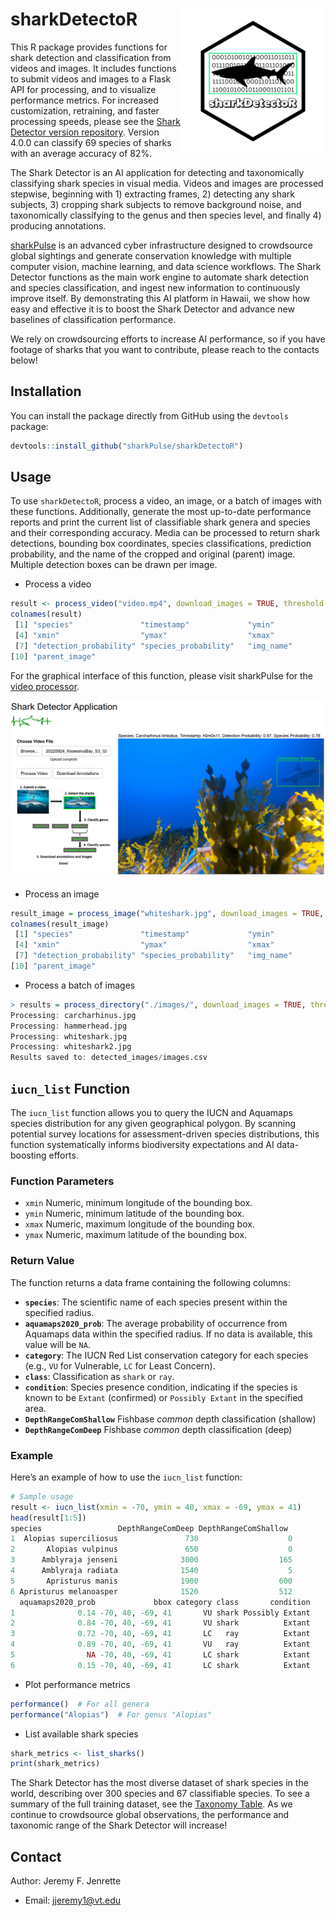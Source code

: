 # sharkDetectoR <a href="http://seaql.org/wp-content/uploads/2022/06/SD.pdf"><img src="man/figures/sharkDetectoR_white.svg" align="right" height="232" /></a>

This R package provides functions for shark detection and classification from videos and images. It includes functions to submit videos and images to a Flask API for processing, and to visualize performance metrics. For increased customization, retraining, and faster processing speeds, please see the [Shark Detector version repository](https://github.com/sharkPulse/Shark-Detector). Version 4.0.0 can classify 69 species of sharks with an average accuracy of 82%.  

The Shark Detector is an AI application for detecting and taxonomically classifying shark species in visual media. Videos and images are processed stepwise, beginning with 1) extracting frames, 2) detecting any shark subjects, 3) cropping shark subjects to remove background noise, and taxonomically classifying to the genus and then species level, and finally 4) producing annotations.

[sharkPulse](https://sp2.cs.vt.edu) is an advanced cyber infrastructure designed to crowdsource global sightings and generate conservation knowledge with multiple computer vision, machine learning, and data science workflows. The Shark Detector functions as the main work engine to automate shark detection and species classification, and ingest new information to continuously improve itself. By demonstrating this AI platform in Hawaii, we show how easy and effective it is to boost the Shark Detector and advance new baselines of classification performance.   

We rely on crowdsourcing efforts to increase AI performance, so if you have footage of sharks that you want to contribute, please reach to the contacts below!

## Installation

You can install the package directly from GitHub using the `devtools` package:

```r
devtools::install_github("sharkPulse/sharkDetectoR")
```

## Usage
To use `sharkDetectoR`, process a video, an image, or a batch of images with these functions. Additionally, generate the most up-to-date performance reports and print the current list of classifiable shark genera and species and their corresponding accuracy. Media can be processed to return shark detections, bounding box coordinates, species classifications, prediction probability, and the name of the cropped and original (parent) image. Multiple detection boxes can be drawn per image.

- Process a video
```r
result <- process_video("video.mp4", download_images = TRUE, threshold = 0.95)
colnames(result)
 [1] "species"               "timestamp"             "ymin"                 
 [4] "xmin"                  "ymax"                  "xmax"                 
 [7] "detection_probability" "species_probability"   "img_name"             
[10] "parent_image"
```

For the graphical interface of this function, please visit sharkPulse for the [video processor](http://sharkpulse.org/video-processor).

<p align="left">
  <img src="man/figures/figure5.PNG" alt="processor" width="700"/>
</p>

- Process an image 
```r
result_image = process_image("whiteshark.jpg", download_images = TRUE, threshold = 0.95)
colnames(result_image)
 [1] "species"               "timestamp"             "ymin"                 
 [4] "xmin"                  "ymax"                  "xmax"                 
 [7] "detection_probability" "species_probability"   "img_name"             
[10] "parent_image"
```

- Process a batch of images
```r
> results = process_directory("./images/", download_images = TRUE, threshold = 0.95)
Processing: carcharhinus.jpg 
Processing: hammerhead.jpg 
Processing: whiteshark.jpg 
Processing: whiteshark2.jpg 
Results saved to: detected_images/images.csv
```

## `iucn_list` Function

The `iucn_list` function allows you to query the IUCN and Aquamaps species distribution for any given geographical polygon. By scanning potential survey locations for assessment-driven species distributions, this function systematically informs biodiversity expectations and AI data-boosting efforts.

### Function Parameters

- `xmin` Numeric, minimum longitude of the bounding box.
- `ymin` Numeric, minimum latitude of the bounding box.
- `xmax` Numeric, maximum longitude of the bounding box.
- `ymax` Numeric, maximum latitude of the bounding box.

### Return Value

The function returns a data frame containing the following columns:

- **`species`**: The scientific name of each species present within the specified radius.
- **`aquamaps2020_prob`**: The average probability of occurrence from Aquamaps data within the specified radius. If no data is available, this value will be `NA`.
- **`category`**: The IUCN Red List conservation category for each species (e.g., `VU` for Vulnerable, `LC` for Least Concern).
- **`class`**: Classification as `shark` or `ray`.
- **`condition`**: Species presence condition, indicating if the species is known to be `Extant` (confirmed) or `Possibly Extant` in the specified area.
- **`DepthRangeComShallow`** Fishbase *common* depth classification (shallow)
- **`DepthRangeComDeep`** Fishbase *common* depth classification (deep)

### Example

Here’s an example of how to use the `iucn_list` function:

```r
# Sample usage
result <- iucn_list(xmin = -70, ymin = 40, xmax = -69, ymax = 41)
head(result[1:5])
species                 DepthRangeComDeep DepthRangeComShallow    
1  Alopias superciliosus               730                    0
2       Alopias vulpinus               650                    0
3      Amblyraja jenseni              3000                  165
4      Amblyraja radiata              1540                    5
5       Apristurus manis              1900                  600
6 Apristurus melanoasper              1520                  512
  aquamaps2020_prob             bbox category class       condition
1              0.14 -70, 40, -69, 41       VU shark Possibly Extant
2              0.84 -70, 40, -69, 41       VU shark          Extant
3              0.72 -70, 40, -69, 41       LC   ray          Extant
4              0.89 -70, 40, -69, 41       VU   ray          Extant
5                NA -70, 40, -69, 41       LC shark          Extant
6              0.15 -70, 40, -69, 41       LC shark          Extant
```

- Plot performance metrics
```r
performance()  # For all genera
performance("Alopias")  # For genus "Alopias"
```

- List available shark species
```r
shark_metrics <- list_sharks()
print(shark_metrics)
```

The Shark Detector has the most diverse dataset of shark species in the world, describing over 300 species and 67 classifiable species. To see a summary of the full training dataset, see the [Taxonomy Table](https://sp2.cs.vt.edu/dynamic/queryTax1.php). As we continue to crowdsource global observations, the performance and taxonomic range of the Shark Detector will increase!

## Contact
Author: Jeremy F. Jenrette
- Email: jjeremy1@vt.edu
